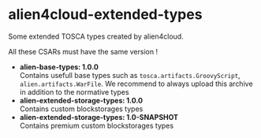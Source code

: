 alien4cloud-extended-types
==========================

Some extended TOSCA types created by alien4cloud.

All these CSARs must have the same version !

- **alien-base-types: 1.0.0**  
	Contains usefull base types such as `tosca.artifacts.GroovyScript`, `alien.artifacts.WarFile`. We recommend to always upload this archive in addition to the normative types
- **alien-extended-storage-types: 1.0.0**  
	Contains custom blockstorages types
- **alien-extended-storage-types: 1.0-SNAPSHOT**  
  Contains premium custom blockstorages types

